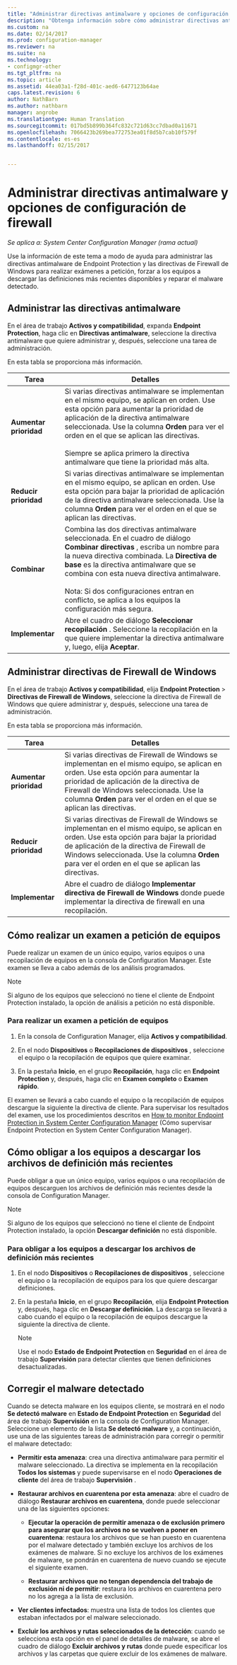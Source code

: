 ```yaml
---
title: "Administrar directivas antimalware y opciones de configuración de firewall | Microsoft Docs&quot;"
description: "Obtenga información sobre cómo administrar directivas antimalware de Endpoint Protection y directivas de Firewall de Windows en Microsoft System Center 2012 Configuration Manager."
ms.custom: na
ms.date: 02/14/2017
ms.prod: configuration-manager
ms.reviewer: na
ms.suite: na
ms.technology:
- configmgr-other
ms.tgt_pltfrm: na
ms.topic: article
ms.assetid: 44ea03a1-f28d-401c-aed6-6477123b64ae
caps.latest.revision: 6
author: NathBarn
ms.author: nathbarn
manager: angrobe
ms.translationtype: Human Translation
ms.sourcegitcommit: 017bd5b899b364fc832c721d63cc7dbad0a11671
ms.openlocfilehash: 7066423b269bea772753ea01f8d5b7cab10f579f
ms.contentlocale: es-es
ms.lasthandoff: 02/15/2017


---
```

# <a name="manage-antimalware-policies-and-firewall-settings"></a>Administrar directivas antimalware y opciones de configuración de firewall

*Se aplica a: System Center Configuration Manager (rama actual)*

Use la información de este tema a modo de ayuda para administrar las directivas antimalware de Endpoint Protection y las directivas de Firewall de Windows para realizar exámenes a petición, forzar a los equipos a descargar las definiciones más recientes disponibles y reparar el malware detectado.  


## <a name="manage-antimalware-policies"></a>Administrar las directivas antimalware  
 En el área de trabajo **Activos y compatibilidad**, expanda **Endpoint Protection**, haga clic en **Directivas antimalware**, seleccione la directiva antimalware que quiere administrar y, después, seleccione una tarea de administración.  

 En esta tabla se proporciona más información.  

|Tarea|Detalles|  
|----------|-------------|  
|**Aumentar prioridad**|Si varias directivas antimalware se implementan en el mismo equipo, se aplican en orden. Use esta opción para aumentar la prioridad de aplicación de la directiva antimalware seleccionada. Use la columna **Orden** para ver el orden en el que se aplican las directivas.<br /><br /> Siempre se aplica primero la directiva antimalware que tiene la prioridad más alta.|  
|**Reducir prioridad**|Si varias directivas antimalware se implementan en el mismo equipo, se aplican en orden. Use esta opción para bajar la prioridad de aplicación de la directiva antimalware seleccionada. Use la columna **Orden** para ver el orden en el que se aplican las directivas.|  
|**Combinar**|Combina las dos directivas antimalware seleccionada. En el cuadro de diálogo **Combinar directivas** , escriba un nombre para la nueva directiva combinada. La **Directiva de base** es la directiva antimalware que se combina con esta nueva directiva antimalware.<br /><br /> Nota: Si dos configuraciones entran en conflicto, se aplica a los equipos la configuración más segura.|  
|**Implementar**|Abre el cuadro de diálogo **Seleccionar recopilación** . Seleccione la recopilación en la que quiere implementar la directiva antimalware y, luego, elija **Aceptar**.|  

## <a name="manage-windows-firewall-policies"></a>Administrar directivas de Firewall de Windows  
 En el área de trabajo **Activos y compatibilidad**, elija **Endpoint Protection** > **Directivas de Firewall de Windows**, seleccione la directiva de Firewall de Windows que quiere administrar y, después, seleccione una tarea de administración.  

 En esta tabla se proporciona más información.  

|Tarea|Detalles|  
|----------|-------------|  
|**Aumentar prioridad**|Si varias directivas de Firewall de Windows se implementan en el mismo equipo, se aplican en orden. Use esta opción para aumentar la prioridad de aplicación de la directiva de Firewall de Windows seleccionada. Use la columna **Orden** para ver el orden en el que se aplican las directivas.|  
|**Reducir prioridad**|Si varias directivas de Firewall de Windows se implementan en el mismo equipo, se aplican en orden. Use esta opción para bajar la prioridad de aplicación de la directiva de Firewall de Windows seleccionada. Use la columna **Orden** para ver el orden en el que se aplican las directivas.|  
|**Implementar**|Abre el cuadro de diálogo **Implementar directiva de Firewall de Windows** donde puede implementar la directiva de firewall en una recopilación.|  

## <a name="how-to-perform-an-on-demand-scan-of-computers"></a>Cómo realizar un examen a petición de equipos  
 Puede realizar un examen de un único equipo, varios equipos o una recopilación de equipos en la consola de Configuration Manager. Este examen se lleva a cabo además de los análisis programados.

> [!NOTE]  
>  Si alguno de los equipos que seleccionó no tiene el cliente de Endpoint Protection instalado, la opción de análisis a petición no está disponible.  

### <a name="to-perform-an-on-demand-scan-of-computers"></a>Para realizar un examen a petición de equipos  

1.  En la consola de Configuration Manager, elija **Activos y compatibilidad**.  

2.  En el nodo **Dispositivos** o **Recopilaciones de dispositivos** , seleccione el equipo o la recopilación de equipos que quiere examinar.  

3.  En la pestaña **Inicio**, en el grupo **Recopilación**, haga clic en **Endpoint Protection** y, después, haga clic en **Examen completo** o **Examen rápido**.  

 El examen se llevará a cabo cuando el equipo o la recopilación de equipos descargue la siguiente la directiva de cliente. Para supervisar los resultados del examen, use los procedimientos descritos en [How to monitor Endpoint Protection in System Center Configuration Manager](../../protect/deploy-use/monitor-endpoint-protection.md) (Cómo supervisar Endpoint Protection en System Center Configuration Manager).  

## <a name="how-to-force-computers-to-download-the-latest-definition-files"></a>Cómo obligar a los equipos a descargar los archivos de definición más recientes  
 Puede obligar a que un único equipo, varios equipos o una recopilación de equipos descarguen los archivos de definición más recientes desde la consola de Configuration Manager.  

> [!NOTE]  
>  Si alguno de los equipos que seleccionó no tiene el cliente de Endpoint Protection instalado, la opción **Descargar definición** no está disponible.  

### <a name="to-force-computers-to-download-the-latest-definition-files"></a>Para obligar a los equipos a descargar los archivos de definición más recientes  

1.  En el nodo **Dispositivos** o **Recopilaciones de dispositivos** , seleccione el equipo o la recopilación de equipos para los que quiere descargar definiciones.  

2.  En la pestaña **Inicio**, en el grupo **Recopilación**, elija **Endpoint Protection** y, después, haga clic en **Descargar definición**. La descarga se llevará a cabo cuando el equipo o la recopilación de equipos descargue la siguiente la directiva de cliente.  

    > [!NOTE]  
    >  Use el nodo **Estado de Endpoint Protection** en **Seguridad** en el área de trabajo **Supervisión** para detectar clientes que tienen definiciones desactualizadas.  

## <a name="remediate-detected-malware"></a>Corregir el malware detectado  
 Cuando se detecta malware en los equipos cliente, se mostrará en el nodo **Se detectó malware** en **Estado de Endpoint Protection** en **Seguridad** del área de trabajo **Supervisión** en la consola de Configuration Manager. Seleccione un elemento de la lista **Se detectó malware** y, a continuación, use una de las siguientes tareas de administración para corregir o permitir el malware detectado:  

-   **Permitir esta amenaza**: crea una directiva antimalware para permitir el malware seleccionado. La directiva se implementa en la recopilación **Todos los sistemas** y puede supervisarse en el nodo **Operaciones de cliente** del área de trabajo **Supervisión** .  

-   **Restaurar archivos en cuarentena por esta amenaza**: abre el cuadro de diálogo **Restaurar archivos en cuarentena**, donde puede seleccionar una de las siguientes opciones:  

    -   **Ejecutar la operación de permitir amenaza o de exclusión primero para asegurar que los archivos no se vuelven a poner en cuarentena**: restaura los archivos que se han puesto en cuarentena por el malware detectado y también excluye los archivos de los exámenes de malware. Si no excluye los archivos de los exámenes de malware, se pondrán en cuarentena de nuevo cuando se ejecute el siguiente examen.  

    -   **Restaurar archivos que no tengan dependencia del trabajo de exclusión ni de permitir**: restaura los archivos en cuarentena pero no los agrega a la lista de exclusión.  

-   **Ver clientes infectados**: muestra una lista de todos los clientes que estaban infectados por el malware seleccionado.  

-   **Excluir los archivos y rutas seleccionados de la detección**: cuando se selecciona esta opción en el panel de detalles de malware, se abre el cuadro de diálogo **Excluir archivos y rutas** donde puede especificar los archivos y las carpetas que quiere excluir de los exámenes de malware.

